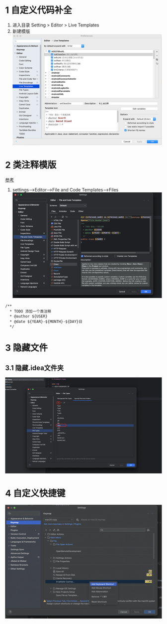 # 1 自定义代码补全
1. 进入目录
Setting > Editor > Live Templates
2. 新建模版
![Alt text](img/e1.jpg)

# 2 类注释模版
[参考](https://blog.csdn.net/xiaoliulang0324/article/details/79030752)
1. settings-->Editor-->File and Code Templates-->Files
![](img/Pasted%20image%2020230803112622.png)

```
/**    
  * TODO 添加一个类注释  
  * @author ${USER}  
  * @date ${YEAR}-${MONTH}-${DAY}日  
  */
```

# 3 隐藏文件
## 3.1 隐藏.idea文件夹
![](img/Pasted%20image%2020230810090857.png)

# 4 自定义快捷键
![](img/Pasted%20image%2020240329220139.png)